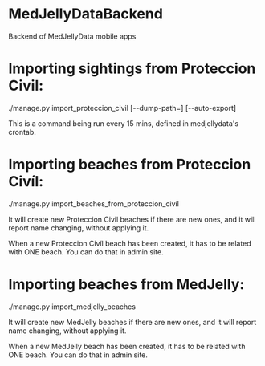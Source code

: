 MedJellyDataBackend
===================

Backend of MedJellyData mobile apps

# Importing sightings from Proteccion Civil:

./manage.py import_proteccion_civil [--dump-path=<path>] [--auto-export]

This is a command being run every 15 mins, defined in medjellydata's crontab.

# Importing beaches from Proteccion Civíl:

./manage.py import_beaches_from_proteccion_civil

It will create new Proteccion Civil beaches if there are new ones, and it will report name changing, without applying it.

When a new Proteccion Civíl beach has been created, it has to be related with ONE beach. You can do that in admin site.

# Importing beaches from MedJelly:

./manage.py import_medjelly_beaches

It will create new MedJelly beaches if there are new ones, and it will report name changing, without applying it.

When a new MedJelly beach has been created, it has to be related with ONE beach. You can do that in admin site.